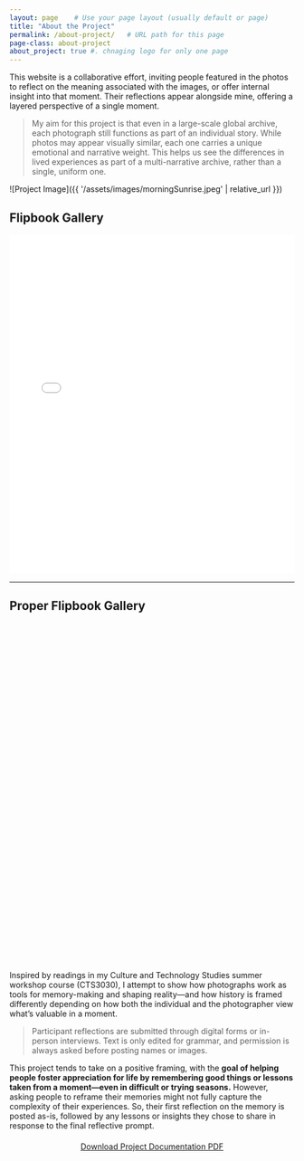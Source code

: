 ```yaml
---
layout: page    # Use your page layout (usually default or page)
title: "About the Project"
permalink: /about-project/   # URL path for this page
page-class: about-project
about_project: true #. chnaging logo for only one page
---
```


<!--# About the Project (alraedy used) -->

This website is a collaborative effort, inviting people featured in the photos to reflect on the meaning associated with the images, or offer internal insight into that moment. Their reflections appear alongside mine, offering a layered perspective of a single moment. 

> My aim for this project is that even in a large-scale global archive, each photograph still functions as part of an individual story. While photos may appear visually similar, each one carries a unique emotional and narrative weight. This helps us see the differences in lived experiences as part of a multi-narrative archive, rather than a single, uniform one. 

<!--![Project Image](/assets/images/mariasunset.JPG) -->
<!--![Project Image]({{ site.baseurl }}/assets/images/morningSunrise.jpeg) -->

![Project Image]({{ '/assets/images/morningSunrise.jpeg' | relative_url }})

## Flipbook Gallery
<iframe src="{{ site.baseurl }}/assets/pdf/gallery.pdf"
        width="100%" height="600px" style="border:none;">
</iframe>

***

## Proper Flipbook Gallery

<div id="flipbookViewer" style="width: 100%; height: 600px;"></div>

<script>
  FlowPaperViewer(
    "flipbookViewer",
    {
      config: {
        //DOC: "{{ site.baseurl }}/assets/pdf/gallery2.pdf",
        DOC: "/affiliates-jekyll-theme-master/assets/pdf/gallery2.pdf",
        Scale: 1.0,
        ZoomTransition: 'ease',
        ZoomTime: 0.5,
        ZoomInterval: 0.1,
        FitPageOnLoad: true,
        FitWidthOnLoad: false,
        FullScreenAsMaxWindow: false,
        ProgressiveLoading: true,
        MinZoomSize: 0.2,
        MaxZoomSize: 5,
        SearchMatchAll: false,
        InitViewMode: 'Portrait',
        RenderingOrder: 'html5',
        ViewModeToolsVisible: true,
        ZoomToolsVisible: true,
        NavToolsVisible: true,
        CursorToolsVisible: true,
        SearchToolsVisible: true
      }
    }
  );
</script>


Inspired by readings in my Culture and Technology Studies summer workshop course (CTS3030), I attempt to show how photographs work as tools for memory-making and shaping reality—and how history is framed differently depending on how both the individual and the photographer view what’s valuable in a moment. 

> Participant reflections are submitted through digital forms or in-person interviews. Text is only edited for grammar, and permission is always asked before posting names or images. 

This project tends to take on a positive framing, with the **goal of helping people foster appreciation for life by remembering good things or lessons taken from a moment—even in difficult or trying seasons.** However, asking people to reframe their memories might not fully capture the complexity of their experiences. So, their first reflection on the memory is posted as-is, followed by any lessons or insights they chose to share in response to the final reflective prompt. 


<div style="text-align: center; margin-top: 20px;">
  <a href="{{ site.baseurl }}/assets/pdf/gallery.pdf" download class="btn-custom-download">
    Download Project Documentation PDF
  </a>
</div>

<!--learned that Every page/post needs YAML front matter at the top to tell Jekyll how to process it.-->


<!--TO DO:
-add image gallery here: https://biati-digital.github.io/glightbox/
-write up emmas interview
-fix web image size
-text? add my reflections
-host website-->

